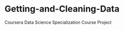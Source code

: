 Getting-and-Cleaning-Data
=========================

Coursera Data Science Specialization Course Project
